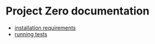 # Project Zero documentation

- [installation requirements](docs/installation.md)
- [running tests](docs/tests.md)

